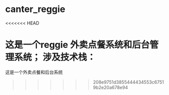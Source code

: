 # canter_reggie
<<<<<<< HEAD

这是一个reggie 外卖点餐系统和后台管理系统；
涉及技术栈：
=======
这是一个外卖点餐和后台系统
>>>>>>> 208e9751d3855444434553c67519b2e20a678e94
